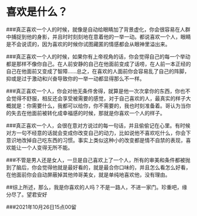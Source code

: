 # 喜欢是什么？

###真正喜欢一个人的时候，就像是自动给眼睛加了背景虚化，你会很容易在人群中捕捉到他的身影，并且时时刻刻地在意着他的一举一动。都说喜欢一个人，眼睛是不会说谎的，因为喜欢的时候你试图藏匿的情感都会从眼神里溢出来。

###真正喜欢一个人的时候，如果你有上帝视角的话，你会觉得自己的每一个举动都是那样不像你自己。在人前安静的自己在他面前变成了话唠，在人前一本正经的自己在他面前又变成了智障……总之，在喜欢的人面前你会容易乱了自己的阵脚，抑或是过于激动和兴奋导致你的一举一动都显得那么不一样。

###真正喜欢一个人，你会对他无条件舍得，就算是他一次次拿你的东西，你也不会觉得不舒服，相反还会享受被需要的感觉，对于自己喜欢的人，最真实的样子大概就是：你需要什么，我都可以给你，你不需要的，我也时刻准备着。哥认为当你的失去在他面前被转化成幸福感的时候，那就是你喜欢一个人的样子。

###真正喜欢一个人，会很在意对方说过的每一句话，并且偷偷记在心里。有时候对方一句不经意的话就会变成你改变自己的动力，比如说他不喜欢吃什么，你会下意识地改掉自己吃东西的习惯。事实上类似这种小的改变都是情不自禁的表现，喜欢能让一个人变得无所不能。

###不管是男人还是女人，一旦是自己喜欢上了一个人，所有的审美和条件都被抛到了脑后，你会觉得他就是最好看的，就是最合你口味的，并且怎么看怎么好看，在他面前你会自动屏蔽掉其他帅哥美女，就是单纯地喜欢他，没有理由。

##综上所述，那么，我是你喜欢的人吗？不是一路人，不进一家门。珍重吧，缘分尽了。望君安好

###2021年10月26日15点00留
